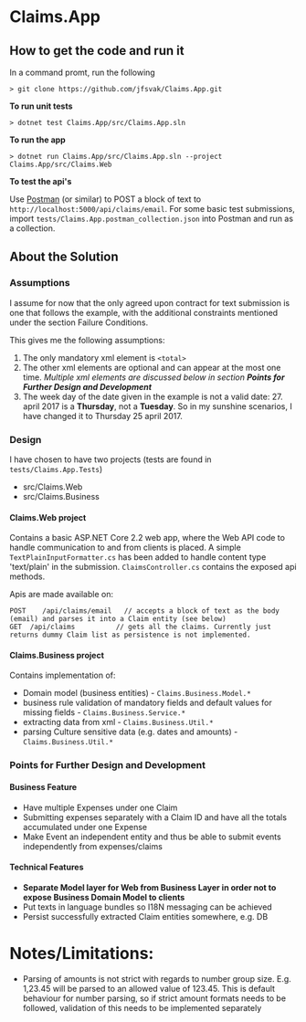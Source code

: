 # Claims.App

## How to get the code and run it
In a command promt, run the following

	> git clone https://github.com/jfsvak/Claims.App.git

__To run unit tests__

	> dotnet test Claims.App/src/Claims.App.sln

__To run the app__

	> dotnet run Claims.App/src/Claims.App.sln --project Claims.App/src/Claims.Web

__To test the api's__

Use [Postman](https://www.getpostman.com/) (or similar) to POST a block of text to `http://localhost:5000/api/claims/email`. 
For some basic test submissions, import `tests/Claims.App.postman_collection.json` into Postman and run as a collection.


## About the Solution
### Assumptions
I assume for now that the only agreed upon contract for text submission is one that follows the example, with the additional constraints mentioned under the section Failure Conditions.

This gives me the following assumptions:
1. The only mandatory xml element is `<total>`
2. The other xml elements are optional and can appear at the most one time. *Multiple xml elements are discussed below in section __Points for Further Design and Development__*
3. The week day of the date given in the example is not a valid date: 27. april 2017 is a __Thursday__, not a __Tuesday__. So in my sunshine scenarios, I have changed it to Thursday 25 april 2017.


### Design
I have chosen to have two projects (tests are found in `tests/Claims.App.Tests`)

- src/Claims.Web
- src/Claims.Business

#### Claims.Web project
Contains a basic ASP.NET Core 2.2 web app, where the Web API code to handle communication to and from clients is placed. 
A simple `TextPlainInputFormatter.cs` has been added to handle content type 'text/plain' in the submission.
`ClaimsController.cs` contains the exposed api methods.

Apis are made available on:

	POST	/api/claims/email	// accepts a block of text as the body (email) and parses it into a Claim entity (see below)
	GET	 /api/claims		  // gets all the claims. Currently just returns dummy Claim list as persistence is not implemented.

#### Claims.Business project
Contains implementation of:
- Domain model (business entities) - `Claims.Business.Model.*`
- business rule validation of mandatory fields and default values for missing fields - `Claims.Business.Service.*`
- extracting data from xml - `Claims.Business.Util.*`
- parsing Culture sensitive data (e.g. dates and amounts) - `Claims.Business.Util.*`

### Points for Further Design and Development
#### Business Feature
- Have multiple Expenses under one Claim
- Submitting expenses separately with a Claim ID and have all the totals accumulated under one Expense
- Make Event an independent entity and thus be able to submit events independently from expenses/claims

#### Technical Features
- __Separate Model layer for Web from Business Layer in order not to expose Business Domain Model to clients__
- Put texts in language bundles so I18N messaging can be achieved
- Persist successfully extracted Claim entities somewhere, e.g. DB

# Notes/Limitations:
- Parsing of amounts is not strict with regards to number group size. E.g. 1,23.45 will be parsed to an allowed value of 123.45. This is default behaviour for number parsing, so if strict amount formats needs to be followed, validation of this needs to be implemented separately
